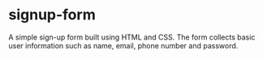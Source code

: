# signup-form
A simple sign-up form built using HTML and CSS. The form collects basic user information such as name, email, phone number and password.
